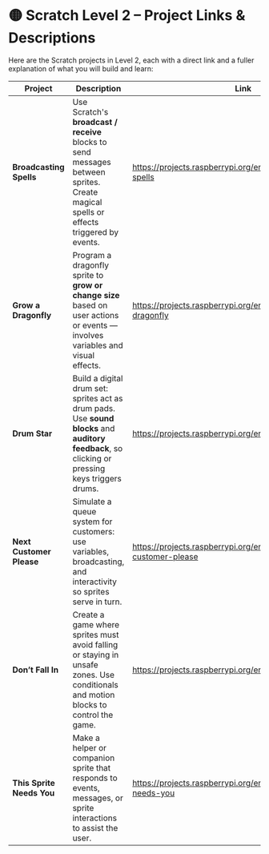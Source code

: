 # 🟡 Scratch Level 2 – Project Links & Descriptions

Here are the Scratch projects in Level 2, each with a direct link and a fuller explanation of what you will build and learn:

| Project | Description | Link |
|---|-------------|------|
| **Broadcasting Spells** | Use Scratch's **broadcast / receive** blocks to send messages between sprites. Create magical spells or effects triggered by events. | <https://projects.raspberrypi.org/en/projects/broadcasting-spells> |
| **Grow a Dragonfly** | Program a dragonfly sprite to **grow or change size** based on user actions or events — involves variables and visual effects. | <https://projects.raspberrypi.org/en/projects/grow-a-dragonfly> |
| **Drum Star** | Build a digital drum set: sprites act as drum pads. Use **sound blocks** and **auditory feedback**, so clicking or pressing keys triggers drums. | <https://projects.raspberrypi.org/en/projects/drum-star> |
| **Next Customer Please** | Simulate a queue system for customers: use variables, broadcasting, and interactivity so sprites serve in turn. | <https://projects.raspberrypi.org/en/projects/next-customer-please> |
| **Don’t Fall In** | Create a game where sprites must avoid falling or staying in unsafe zones. Use conditionals and motion blocks to control the game. | <https://projects.raspberrypi.org/en/projects/dont-fall-in> |
| **This Sprite Needs You** | Make a helper or companion sprite that responds to events, messages, or sprite interactions to assist the user. | <https://projects.raspberrypi.org/en/projects/this-sprite-needs-you> |
